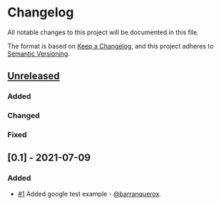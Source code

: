 # Changelog

All notable changes to this project will be documented in this file.

The format is based on [Keep a Changelog](https://keepachangelog.com/en/1.0.0/),
and this project adheres to [Semantic Versioning](https://semver.org/spec/v2.0.0.html).


## [Unreleased]

### Added

### Changed

### Fixed

## [0.1] - 2021-07-09

### Added
* [#1] Added google test example - [@barranquerox].

[#1]: https://github.com/barranquerox/template-framework/pull/1

[Unreleased]: https://github.com/barranquerox/template-framework/compare/v0.1..HEAD

[@barranquerox]: https://github.com/barranquerox


